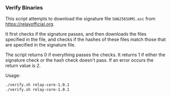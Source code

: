 ### Verify Binaries
This script attempts to download the signature file `SHA256SUMS.asc` from https://relayofficial.org.

It first checks if the signature passes, and then downloads the files specified in the file, and checks if the hashes of these files match those that are specified in the signature file.

The script returns 0 if everything passes the checks. It returns 1 if either the signature check or the hash check doesn't pass. If an error occurs the return value is 2.

Usage:

```sh
./verify.sh relay-core-1.0.1
./verify.sh relay-core-1.0.1
```
